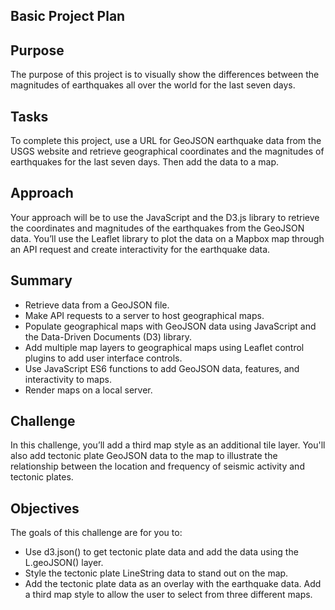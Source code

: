 ## Basic Project Plan
## Purpose

The purpose of this project is to visually show the differences between the magnitudes of earthquakes all over the world for the last seven days.

## Tasks
To complete this project, use a URL for GeoJSON earthquake data from the USGS website and retrieve geographical coordinates and the magnitudes of earthquakes for the last seven days. Then add the data to a map.

## Approach
Your approach will be to use the JavaScript and the D3.js library to retrieve the coordinates and magnitudes of the earthquakes from the GeoJSON data. You’ll use the Leaflet library to plot the data on a Mapbox map through an API request and create interactivity for the earthquake data.

## Summary
- Retrieve data from a GeoJSON file.
- Make API requests to a server to host geographical maps.
- Populate geographical maps with GeoJSON data using JavaScript and the Data-Driven Documents (D3) library.
- Add multiple map layers to geographical maps using Leaflet control plugins to add user interface controls.
- Use JavaScript ES6 functions to add GeoJSON data, features, and interactivity to maps.
- Render maps on a local server.

## Challenge
In this challenge, you’ll add a third map style as an additional tile layer. You'll also add tectonic plate GeoJSON data to the map to illustrate the relationship between the location and frequency of seismic activity and tectonic plates.

## Objectives
The goals of this challenge are for you to:
-  Use d3.json() to get tectonic plate data and add the data using the L.geoJSON() layer.
-  Style the tectonic plate LineString data to stand out on the map.
-   Add the tectonic plate data as an overlay with the earthquake data.
    Add a third map style to allow the user to select from three different maps.
